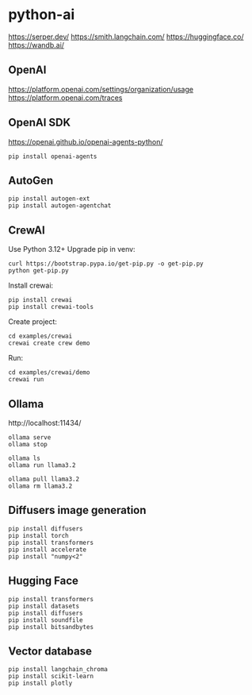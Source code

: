 # python-ai

https://serper.dev/
https://smith.langchain.com/
https://huggingface.co/
https://wandb.ai/

## OpenAI

https://platform.openai.com/settings/organization/usage
https://platform.openai.com/traces

## OpenAI SDK

https://openai.github.io/openai-agents-python/
```
pip install openai-agents
```

## AutoGen
```
pip install autogen-ext
pip install autogen-agentchat
```

## CrewAI
Use Python 3.12+
Upgrade pip in venv:
```
curl https://bootstrap.pypa.io/get-pip.py -o get-pip.py
python get-pip.py
```
Install crewai:
```
pip install crewai
pip install crewai-tools
```
Create project:
```
cd examples/crewai
crewai create crew demo
```

Run:
```
cd examples/crewai/demo
crewai run
```

## Ollama

http://localhost:11434/

```
ollama serve
ollama stop

ollama ls
ollama run llama3.2

ollama pull llama3.2
ollama rm llama3.2
```

## Diffusers image generation
```
pip install diffusers
pip install torch
pip install transformers
pip install accelerate
pip install "numpy<2"
```

## Hugging Face
```
pip install transformers
pip install datasets
pip install diffusers
pip install soundfile
pip install bitsandbytes
```

## Vector database
```
pip install langchain_chroma
pip install scikit-learn
pip install plotly
```